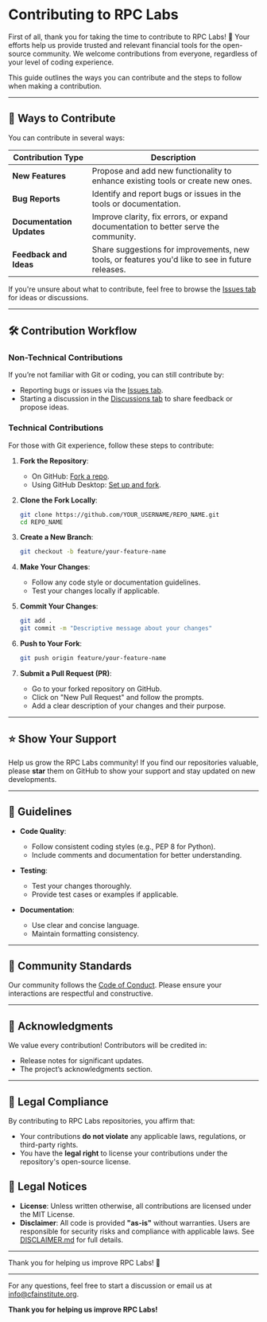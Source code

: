 # Contributing to RPC Labs

First of all, thank you for taking the time to contribute to RPC Labs! 🚀 Your efforts help us provide trusted and relevant financial tools for the open-source community. We welcome contributions from everyone, regardless of your level of coding experience.

This guide outlines the ways you can contribute and the steps to follow when making a contribution.

---

## 🌟 Ways to Contribute

You can contribute in several ways:

| Contribution Type     | Description                                                                                     |
|-----------------------|-------------------------------------------------------------------------------------------------|
| **New Features**      | Propose and add new functionality to enhance existing tools or create new ones.                |
| **Bug Reports**       | Identify and report bugs or issues in the tools or documentation.                              |
| **Documentation Updates** | Improve clarity, fix errors, or expand documentation to better serve the community.           |
| **Feedback and Ideas**| Share suggestions for improvements, new tools, or features you'd like to see in future releases.|

If you're unsure about what to contribute, feel free to browse the [Issues tab](https://github.com/CFA-Institute-RPC/discussions) for ideas or discussions.

---

## 🛠️ Contribution Workflow

### Non-Technical Contributions

If you’re not familiar with Git or coding, you can still contribute by:
- Reporting bugs or issues via the [Issues tab](https://github.com/CFA-Institute-RPC/issues).
- Starting a discussion in the [Discussions tab](https://github.com/CFA-Institute-RPC/discussions) to share feedback or propose ideas.

### Technical Contributions

For those with Git experience, follow these steps to contribute:

1. **Fork the Repository**:
   - On GitHub: [Fork a repo](https://docs.github.com/en/get-started/quickstart/fork-a-repo).
   - Using GitHub Desktop: [Set up and fork](https://docs.github.com/en/desktop/contributing-and-collaborating-using-github-desktop/cloning-and-forking-repositories-from-github-desktop).

2. **Clone the Fork Locally**:
   ```bash
   git clone https://github.com/YOUR_USERNAME/REPO_NAME.git
   cd REPO_NAME
   ```

3. **Create a New Branch**:
   ```bash
   git checkout -b feature/your-feature-name
   ```

4. **Make Your Changes**:
   - Follow any code style or documentation guidelines.
   - Test your changes locally if applicable.

5. **Commit Your Changes**:
   ```bash
   git add .
   git commit -m "Descriptive message about your changes"
   ```

6. **Push to Your Fork**:
   ```bash
   git push origin feature/your-feature-name
   ```

7. **Submit a Pull Request (PR)**:
   - Go to your forked repository on GitHub.
   - Click on "New Pull Request" and follow the prompts.
   - Add a clear description of your changes and their purpose.

---

## ⭐ Show Your Support

Help us grow the RPC Labs community! If you find our repositories valuable, please **star** them on GitHub to show your support and stay updated on new developments.

---

## 📝 Guidelines

- **Code Quality**:
  - Follow consistent coding styles (e.g., PEP 8 for Python).
  - Include comments and documentation for better understanding.

- **Testing**:
  - Test your changes thoroughly.
  - Provide test cases or examples if applicable.

- **Documentation**:
  - Use clear and concise language.
  - Maintain formatting consistency.

---

## 💬 Community Standards

Our community follows the [Code of Conduct](https://github.com/CFA-Institute-RPC/.github/blob/main/CODE_OF_CONDUCT.md). Please ensure your interactions are respectful and constructive.

---

## 🙌 Acknowledgments

We value every contribution! Contributors will be credited in:
- Release notes for significant updates.
- The project’s acknowledgments section.

---

## 📜 Legal Compliance

By contributing to RPC Labs repositories, you affirm that:

- Your contributions **do not violate** any applicable laws, regulations, or third-party rights.
- You have the **legal right** to license your contributions under the repository's open-source license.

## 📜 Legal Notices

- **License**: Unless written otherwise, all contributions are licensed under the MIT License.
- **Disclaimer**: All code is provided **"as-is"** without warranties. Users are responsible for security risks and compliance with applicable laws. See [DISCLAIMER.md](https://github.com/CFA-Institute-RPC/.github/blob/main/DISCLAIMER.md) for full details.

---

Thank you for helping us improve RPC Labs! 🚀


---

For any questions, feel free to start a discussion or email us at [info@cfainstitute.org](mailto:info@cfainstitute.org).

**Thank you for helping us improve RPC Labs!**
